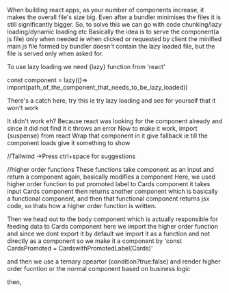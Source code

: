When building react apps, as your number of components increase, it makes the overall file's size
big. Even after a bundler minimises the files it is still significantly bigger.
So, to solve this we can go with code chunking/lazy loading/dynamic loading etc
Basically the idea is to serve the component(a js file) only when needed ie when clicked or requested by client
the minified main js file formed by bundler doesn't contain the lazy loaded file, but the file is served only
when asked for.

To use lazy loading we need {lazy} function from 'react'

const component = lazy(()=> import(path_of_the_component_that_needs_to_be_lazy_loaded))

There's a catch here, try this ie try lazy loading and see for yourself that it won't work

It didn't work eh?
Because react was looking for the component already and since it did not find it it throws an error
Now to make it work, import {suspense} from react
Wrap that component in it
give fallback ie till the component loads give it something to show


//Tailwind
->Press ctrl+space for suggestions

//higher order functions
These functions take component as an input and return a component again, basically modifies a component
Here, we used higher order function to put promoted label to Cards component
it takes input Cards component then returns another component which is basically a
functional component, and then that functional component returns jsx code, so thats how 
a higher order function is written.

Then we head out to the body component which is actually responsible for feeding data to
Cards component
here we import the higher order function and since we dont export it by default
we import it as a function and not directly as a component
so we make it a component by 'const CardsPromoted = CardswithPromotedLabel(Cards)'

and then we use a ternary opeartor (condition?true:false) and render higher order fucntion or the normal component based on business logic

then, 



